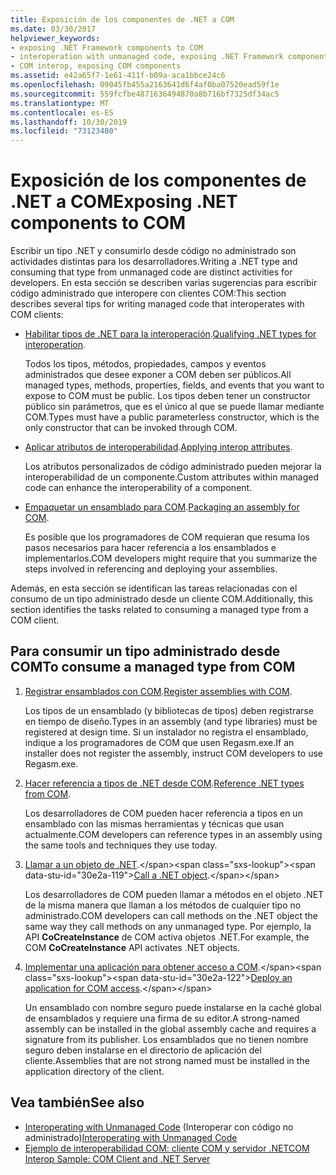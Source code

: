 ```yaml
---
title: Exposición de los componentes de .NET a COM
ms.date: 03/30/2017
helpviewer_keywords:
- exposing .NET Framework components to COM
- interoperation with unmanaged code, exposing .NET Framework components
- COM interop, exposing COM components
ms.assetid: e42a65f7-1e61-411f-b09a-aca1bbce24c6
ms.openlocfilehash: 09045fb455a2163641d6f4af0ba07520ead59f1e
ms.sourcegitcommit: 559fcfbe4871636494870a8b716bf7325df34ac5
ms.translationtype: MT
ms.contentlocale: es-ES
ms.lasthandoff: 10/30/2019
ms.locfileid: "73123480"
---
```

# <a name="exposing-net-components-to-com"></a><span data-ttu-id="30e2a-102">Exposición de los componentes de .NET a COM</span><span class="sxs-lookup"><span data-stu-id="30e2a-102">Exposing .NET components to COM</span></span>

<span data-ttu-id="30e2a-103">Escribir un tipo .NET y consumirlo desde código no administrado son actividades distintas para los desarrolladores.</span><span class="sxs-lookup"><span data-stu-id="30e2a-103">Writing a .NET type and consuming that type from unmanaged code are distinct activities for developers.</span></span> <span data-ttu-id="30e2a-104">En esta sección se describen varias sugerencias para escribir código administrado que interopere con clientes COM:</span><span class="sxs-lookup"><span data-stu-id="30e2a-104">This section describes several tips for writing managed code that interoperates with COM clients:</span></span>

- <span data-ttu-id="30e2a-105">[Habilitar tipos de .NET para la interoperación](../../standard/native-interop/qualify-net-types-for-interoperation.md).</span><span class="sxs-lookup"><span data-stu-id="30e2a-105">[Qualifying .NET types for interoperation](../../standard/native-interop/qualify-net-types-for-interoperation.md).</span></span>

     <span data-ttu-id="30e2a-106">Todos los tipos, métodos, propiedades, campos y eventos administrados que desee exponer a COM deben ser públicos.</span><span class="sxs-lookup"><span data-stu-id="30e2a-106">All managed types, methods, properties, fields, and events that you want to expose to COM must be public.</span></span> <span data-ttu-id="30e2a-107">Los tipos deben tener un constructor público sin parámetros, que es el único al que se puede llamar mediante COM.</span><span class="sxs-lookup"><span data-stu-id="30e2a-107">Types must have a public parameterless constructor, which is the only constructor that can be invoked through COM.</span></span>

- <span data-ttu-id="30e2a-108">[Aplicar atributos de interoperabilidad](../../standard/native-interop/apply-interop-attributes.md).</span><span class="sxs-lookup"><span data-stu-id="30e2a-108">[Applying interop attributes](../../standard/native-interop/apply-interop-attributes.md).</span></span>

     <span data-ttu-id="30e2a-109">Los atributos personalizados de código administrado pueden mejorar la interoperabilidad de un componente.</span><span class="sxs-lookup"><span data-stu-id="30e2a-109">Custom attributes within managed code can enhance the interoperability of a component.</span></span>

- <span data-ttu-id="30e2a-110">[Empaquetar un ensamblado para COM](packaging-an-assembly-for-com.md).</span><span class="sxs-lookup"><span data-stu-id="30e2a-110">[Packaging an assembly for COM](packaging-an-assembly-for-com.md).</span></span>

     <span data-ttu-id="30e2a-111">Es posible que los programadores de COM requieran que resuma los pasos necesarios para hacer referencia a los ensamblados e implementarlos.</span><span class="sxs-lookup"><span data-stu-id="30e2a-111">COM developers might require that you summarize the steps involved in referencing and deploying your assemblies.</span></span>

 <span data-ttu-id="30e2a-112">Además, en esta sección se identifican las tareas relacionadas con el consumo de un tipo administrado desde un cliente COM.</span><span class="sxs-lookup"><span data-stu-id="30e2a-112">Additionally, this section identifies the tasks related to consuming a managed type from a COM client.</span></span>

## <a name="to-consume-a-managed-type-from-com"></a><span data-ttu-id="30e2a-113">Para consumir un tipo administrado desde COM</span><span class="sxs-lookup"><span data-stu-id="30e2a-113">To consume a managed type from COM</span></span>

1. <span data-ttu-id="30e2a-114">[Registrar ensamblados con COM](registering-assemblies-with-com.md).</span><span class="sxs-lookup"><span data-stu-id="30e2a-114">[Register assemblies with COM](registering-assemblies-with-com.md).</span></span>

     <span data-ttu-id="30e2a-115">Los tipos de un ensamblado (y bibliotecas de tipos) deben registrarse en tiempo de diseño.</span><span class="sxs-lookup"><span data-stu-id="30e2a-115">Types in an assembly (and type libraries) must be registered at design time.</span></span> <span data-ttu-id="30e2a-116">Si un instalador no registra el ensamblado, indique a los programadores de COM que usen Regasm.exe.</span><span class="sxs-lookup"><span data-stu-id="30e2a-116">If an installer does not register the assembly, instruct COM developers to use Regasm.exe.</span></span>

2. <span data-ttu-id="30e2a-117">[Hacer referencia a tipos de .NET desde COM](how-to-reference-net-types-from-com.md).</span><span class="sxs-lookup"><span data-stu-id="30e2a-117">[Reference .NET types from COM](how-to-reference-net-types-from-com.md).</span></span>

     <span data-ttu-id="30e2a-118">Los desarrolladores de COM pueden hacer referencia a tipos en un ensamblado con las mismas herramientas y técnicas que usan actualmente.</span><span class="sxs-lookup"><span data-stu-id="30e2a-118">COM developers can reference types in an assembly using the same tools and techniques they use today.</span></span>

3. <span data-ttu-id="30e2a-119">[Llamar a un objeto de .NET](https://docs.microsoft.com/previous-versions/dotnet/netframework-4.0/8hw8h46b(v=vs.100)).</span><span class="sxs-lookup"><span data-stu-id="30e2a-119">[Call a .NET object](https://docs.microsoft.com/previous-versions/dotnet/netframework-4.0/8hw8h46b(v=vs.100)).</span></span>

     <span data-ttu-id="30e2a-120">Los desarrolladores de COM pueden llamar a métodos en el objeto .NET de la misma manera que llaman a los métodos de cualquier tipo no administrado.</span><span class="sxs-lookup"><span data-stu-id="30e2a-120">COM developers can call methods on the .NET object the same way they call methods on any unmanaged type.</span></span> <span data-ttu-id="30e2a-121">Por ejemplo, la API **CoCreateInstance** de COM activa objetos .NET.</span><span class="sxs-lookup"><span data-stu-id="30e2a-121">For example, the COM **CoCreateInstance** API activates .NET objects.</span></span>

4. <span data-ttu-id="30e2a-122">[Implementar una aplicación para obtener acceso a COM](https://docs.microsoft.com/previous-versions/dotnet/netframework-4.0/c2850st8(v=vs.100)).</span><span class="sxs-lookup"><span data-stu-id="30e2a-122">[Deploy an application for COM access](https://docs.microsoft.com/previous-versions/dotnet/netframework-4.0/c2850st8(v=vs.100)).</span></span>

     <span data-ttu-id="30e2a-123">Un ensamblado con nombre seguro puede instalarse en la caché global de ensamblados y requiere una firma de su editor.</span><span class="sxs-lookup"><span data-stu-id="30e2a-123">A strong-named assembly can be installed in the global assembly cache and requires a signature from its publisher.</span></span> <span data-ttu-id="30e2a-124">Los ensamblados que no tienen nombre seguro deben instalarse en el directorio de aplicación del cliente.</span><span class="sxs-lookup"><span data-stu-id="30e2a-124">Assemblies that are not strong named must be installed in the application directory of the client.</span></span>

## <a name="see-also"></a><span data-ttu-id="30e2a-125">Vea también</span><span class="sxs-lookup"><span data-stu-id="30e2a-125">See also</span></span>

- <span data-ttu-id="30e2a-126">[Interoperating with Unmanaged Code](index.md) (Interoperar con código no administrado)</span><span class="sxs-lookup"><span data-stu-id="30e2a-126">[Interoperating with Unmanaged Code](index.md)</span></span>
- [<span data-ttu-id="30e2a-127">Ejemplo de interoperabilidad COM: cliente COM y servidor .NET</span><span class="sxs-lookup"><span data-stu-id="30e2a-127">COM Interop Sample: COM Client and .NET Server</span></span>](com-interop-sample-com-client-and-net-server.md)
